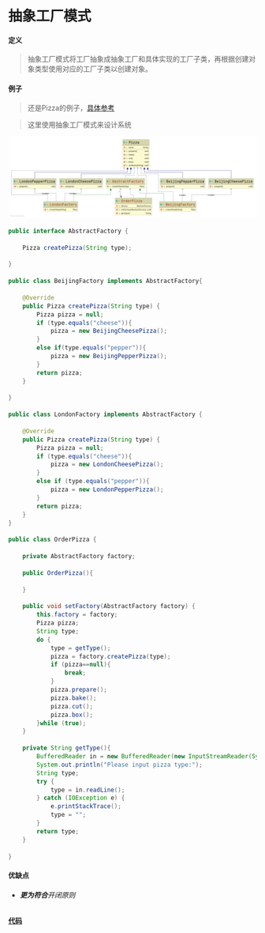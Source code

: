 # 抽象工厂模式

#### 定义

>抽象工厂模式将工厂抽象成抽象工厂和具体实现的工厂子类，再根据创建对象类型使用对应的工厂子类以创建对象。

#### 例子

>还是Pizza的例子，[具体参考](../factory/method.md#例子)

>这里使用抽象工厂模式来设计系统

![abstraction.png](../../../img/pattern/abstraction/abstraction.png)

```java
public interface AbstractFactory {

    Pizza createPizza(String type);

}

public class BeijingFactory implements AbstractFactory{

    @Override
    public Pizza createPizza(String type) {
        Pizza pizza = null;
        if (type.equals("cheese")){
            pizza = new BeijingCheesePizza();
        }
        else if(type.equals("pepper")){
            pizza = new BeijingPepperPizza();
        }
        return pizza;
    }

}

public class LondonFactory implements AbstractFactory {

    @Override
    public Pizza createPizza(String type) {
        Pizza pizza = null;
        if (type.equals("cheese")){
            pizza = new LondonCheesePizza();
        }
        else if (type.equals("pepper")){
            pizza = new LondonPepperPizza();
        }
        return pizza;
    }
}

public class OrderPizza {

    private AbstractFactory factory;

    public OrderPizza(){

    }

    public void setFactory(AbstractFactory factory) {
        this.factory = factory;
        Pizza pizza;
        String type;
        do {
            type = getType();
            pizza = factory.createPizza(type);
            if (pizza==null){
                break;
            }
            pizza.prepare();
            pizza.bake();
            pizza.cut();
            pizza.box();
        }while (true);
    }

    private String getType(){
        BufferedReader in = new BufferedReader(new InputStreamReader(System.in));
        System.out.println("Please input pizza type:");
        String type;
        try {
            type = in.readLine();
        } catch (IOException e) {
            e.printStackTrace();
            type = "";
        }
        return type;
    }

}
```

#### 优缺点

* ###### **更为符合**开闭原则

#### [代码](../../../../src/main/java/org/fade/pattern/abstraction)
